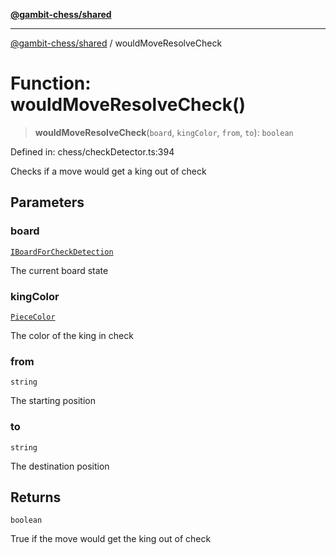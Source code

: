 [**@gambit-chess/shared**](../README.md)

***

[@gambit-chess/shared](../globals.md) / wouldMoveResolveCheck

# Function: wouldMoveResolveCheck()

> **wouldMoveResolveCheck**(`board`, `kingColor`, `from`, `to`): `boolean`

Defined in: chess/checkDetector.ts:394

Checks if a move would get a king out of check

## Parameters

### board

[`IBoardForCheckDetection`](../interfaces/IBoardForCheckDetection.md)

The current board state

### kingColor

[`PieceColor`](../type-aliases/PieceColor.md)

The color of the king in check

### from

`string`

The starting position

### to

`string`

The destination position

## Returns

`boolean`

True if the move would get the king out of check
